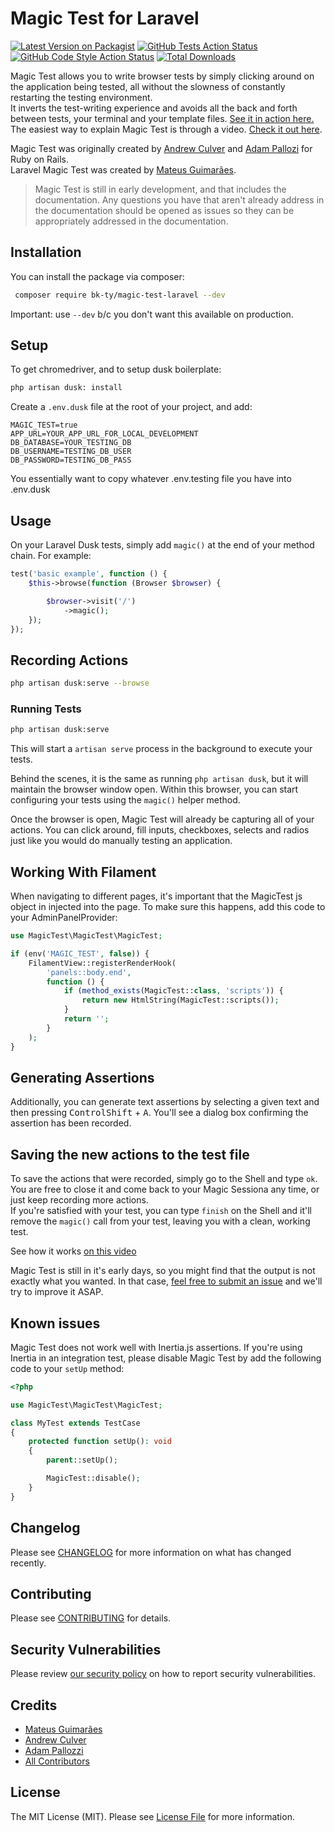 # Magic Test for Laravel

[![Latest Version on Packagist](https://img.shields.io/packagist/v/magic-test/magic-test-laravel.svg?style=flat-square)](https://packagist.org/packages/magic-test/magic-test-laravel)
[![GitHub Tests Action Status](https://img.shields.io/github/workflow/status/magic-test/magic-test-laravel/run-tests?label=tests)](https://github.com/magic-test/magic-test-laravel/actions?query=workflow%3ATests+branch%3Amaster)
[![GitHub Code Style Action Status](https://img.shields.io/github/workflow/status/magic-test/magic-test-laravel/Check%20&%20fix%20styling?label=code%20style)](https://github.com/magic-test/magic-test-laravel/actions?query=workflow%3A"Check+%26+fix+styling"+branch%3Amaster)
[![Total Downloads](https://img.shields.io/packagist/dt/magic-test/magic-test-laravel.svg?style=flat-square)](https://packagist.org/packages/magic-test/magic-test-laravel)

Magic Test allows you to write browser tests by simply clicking around on the application being tested, all without the slowness of constantly restarting the testing environment.  
It inverts the test-writing experience and avoids all the back and forth between tests, your terminal and your template files. [See it in action here.](https://twitter.com/mateusjatenee/status/1368905554790334464)  
The easiest way to explain Magic Test is through a video. [Check it out here](https://twitter.com/mateusjatenee/status/1368905554790334464).

Magic Test was originally created by [Andrew Culver](http://twitter.com/andrewculver) and [Adam Pallozi](https://twitter.com/adampallozzi) for Ruby on Rails.  
Laravel Magic Test was created by [Mateus Guimarães](https://twitter.com/mateusjatenee).

> Magic Test is still in early development, and that includes the documentation. Any questions you have that aren't already address in the documentation should be opened as issues so they can be appropriately addressed in the documentation.

## Installation

You can install the package via composer:

```bash
 composer require bk-ty/magic-test-laravel --dev
```

Important: use `--dev` b/c you don't want this available on production.

## Setup

To get chromedriver, and to setup dusk boilerplate:
```bash
php artisan dusk: install
```

Create a `.env.dusk` file at the root of your project, and add:

```dotenv
MAGIC_TEST=true
APP_URL=YOUR_APP_URL_FOR_LOCAL_DEVELOPMENT
DB_DATABASE=YOUR_TESTING_DB
DB_USERNAME=TESTING_DB_USER
DB_PASSWORD=TESTING_DB_PASS
```

You essentially want to copy whatever .env.testing file you have into .env.dusk

## Usage

On your Laravel Dusk tests, simply add `magic()` at the end of your method chain. For example:

```php
test('basic example', function () {
    $this->browse(function (Browser $browser) {

        $browser->visit('/')
            ->magic();
    });
});
```

## Recording Actions

```bash
php artisan dusk:serve --browse
```

### Running Tests

```bash
php artisan dusk:serve
```

This will start a `artisan serve` process in the background to execute your tests.


Behind the scenes, it is the same as running `php artisan dusk`, but it will maintain the browser window open. Within this browser, you can start configuring your tests using the `magic()` helper method.

Once the browser is open, Magic Test will already be capturing all of your actions. You can click around, fill inputs, checkboxes, selects and radios just like you would do manually testing an application.


## Working With Filament
When navigating to different pages, it's important that the MagicTest js object in injected into the page.
To make sure this happens, add this code to your AdminPanelProvider:
```php
use MagicTest\MagicTest\MagicTest;

if (env('MAGIC_TEST', false)) {
    FilamentView::registerRenderHook(
        'panels::body.end',
        function () {
            if (method_exists(MagicTest::class, 'scripts')) {
                return new HtmlString(MagicTest::scripts());
            }
            return '';
        }
    );
}
```

## Generating Assertions

Additionally, you can generate text assertions by selecting a given text and then pressing <kbd>Control</kbd><kbd>Shift</kbd> + <kbd>A</kbd>. You'll see a dialog box confirming the assertion has been recorded.

## Saving the new actions to the test file

To save the actions that were recorded, simply go to the Shell and type `ok`. You are free to close it and come back to your Magic Sessiona any time, or just keep recording more actions.  
If you're satisfied with your test, you can type `finish` on the Shell and it'll remove the `magic()` call from your test, leaving you with a clean, working test.

See how it works [on this video](https://twitter.com/mateusjatenee/status/1368905554790334464)

Magic Test is still in it's early days, so you might find that the output is not exactly what you wanted. In that case, [feel free to submit an issue](https://github.com/magic-test/magic-test-laravel/issues/new) and we'll try to improve it ASAP.

## Known issues

Magic Test does not work well with Inertia.js assertions. If you're using Inertia in an integration test, please disable Magic Test by add the following code to your `setUp` method:

```php
<?php

use MagicTest\MagicTest\MagicTest;

class MyTest extends TestCase
{
    protected function setUp(): void
    {
        parent::setUp();

        MagicTest::disable();
    }
}
```

## Changelog

Please see [CHANGELOG](CHANGELOG.md) for more information on what has changed recently.

## Contributing

Please see [CONTRIBUTING](.github/CONTRIBUTING.md) for details.

## Security Vulnerabilities

Please review [our security policy](../../security/policy) on how to report security vulnerabilities.

## Credits

-   [Mateus Guimarães](https://twitter.com/mateusjatenee)
-   [Andrew Culver](http://twitter.com/andrewculver)
-   [Adam Pallozzi](https://twitter.com/adampallozzi)
-   [All Contributors](../../contributors)

## License

The MIT License (MIT). Please see [License File](LICENSE.md) for more information.
